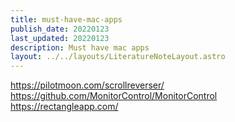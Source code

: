 ```yaml
---
title: must-have-mac-apps
publish_date: 20220123
last_updated: 20220123
description: Must have mac apps
layout: ../../layouts/LiteratureNoteLayout.astro
---
```


https://pilotmoon.com/scrollreverser/
https://github.com/MonitorControl/MonitorControl
https://rectangleapp.com/
